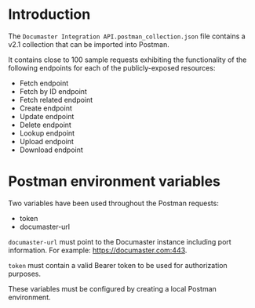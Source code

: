 # Introduction

The `Documaster Integration API.postman_collection.json` file contains a v2.1 collection that can be imported into Postman.

It contains close to 100 sample requests exhibiting the functionality of the following endpoints for each of the publicly-exposed resources:
- Fetch endpoint
- Fetch by ID endpoint
- Fetch related endpoint
- Create endpoint
- Update endpoint
- Delete endpoint
- Lookup endpoint 
- Upload endpoint
- Download endpoint

# Postman environment variables

Two variables have been used throughout the Postman requests:
- token
- documaster-url

`documaster-url` must point to the Documaster instance including port information. For example: https://documaster.com:443.

`token` must contain a valid Bearer token to be used for authorization purposes.

These variables must be configured by creating a local Postman environment.
